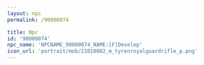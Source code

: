 ```yaml
---
layout: npc
permalink: /90000074

title: Npc
id: '90000074'
npc_name: 'NPCNAME_90000074_NAME:[F]Develop'
icon_url: 'portrait/mob/21010082_m_tyrenroyalguardrifle_p.png'
---
```

